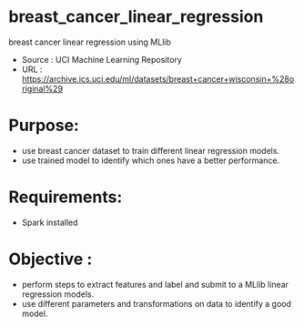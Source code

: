 # breast_cancer_linear_regression
breast cancer linear regression using MLlib
- Source : UCI Machine Learning Repository 
- URL : https://archive.ics.uci.edu/ml/datasets/breast+cancer+wisconsin+%28original%29

# Purpose:
- use breast cancer dataset to train different linear regression models.
- use trained model to identify which ones have a better performance.

# Requirements:
- Spark installed

# Objective :
- perform steps to extract features and label and submit to a MLlib linear regression models.
- use different parameters and transformations on data to identify a good model.